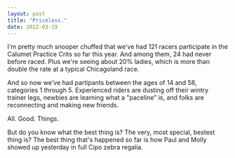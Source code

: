 ```yaml
---
layout: post
title: "Priceless."
date: 2012-03-19
---
```


I'm pretty much snooper chuffed that we've had 121 racers participate in the Calumet Practice Crits so far this year. And among them, 24 had never before raced. Plus we're seeing about 20% ladies, which is more than double the rate at a typical Chicagoland race.

And so now we've had partipants between the ages of 14 and 58, categories 1 through 5. Experienced riders are dusting off their wintry trainer legs, newbies are learning what a "paceline" is, and folks are reconnecting and making new friends.

All. Good. Things.

But do you know what the best thing is? The very, most special, bestest thing is? The best thing that's happened so far is how Paul and Molly showed up yesterday in full Cipo zebra regalia.
